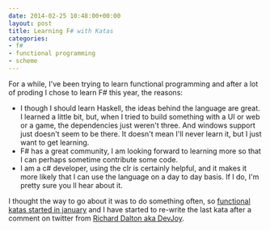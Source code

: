 ```yaml
---
date: 2014-02-25 10:48:00+00:00
layout: post
title: Learning F# with Katas
categories:
- f#
- functional programming
- scheme
---
```


For a while, I've been trying to learn functional programming and after a lot of proding I chose to learn F# this year, the reasons:

* I though I should learn Haskell, the ideas behind the language are great.  I learned a little bit, but, when I tried to build something with a UI or web or a game, the dependencies just weren't three. And windows support just doesn't seem to be there. It doesn't mean I'll never learn it, but I just  want to get learning.
* F# has a great community, I am looking forward to learning more so that I can perhaps sometime contribute some code.
* I am a c# developer, using the clr is certainly helpful, and it makes it more likely that I can use the language on a day to day basis. If I do, I'm pretty sure you ll hear about it.

I thought the way to go about it was to do something often, so [functional katas started in january][fk] and I have started to re-write the last kata after a comment on twitter from [Richard Dalton aka DevJoy][dj].



[fk]:http://functionalkats.tumblr.com/
[dj]:http://www.devjoy.com/
